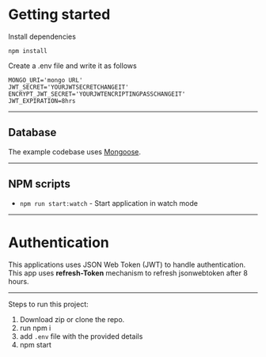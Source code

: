 
# Getting started


    
Install dependencies
    
    npm install

Create a .env file and write it as follows

    MONGO_URI='mongo URL'
    JWT_SECRET='YOURJWTSECRETCHANGEIT'
    ENCRYPT_JWT_SECRET='YOURJWTENCRIPTINGPASSCHANGEIT'
    JWT_EXPIRATION=8hrs
 
----------

## Database

The example codebase uses [Mongoose](https://mongoosejs.com/).

----------

## NPM scripts
- `npm run start:watch` - Start application in watch mode

----------
# Authentication
 
This applications uses JSON Web Token (JWT) to handle authentication.
This app uses <strong>refresh-Token</strong> mechanism to refresh jsonwebtoken after 8 hours.

----------
 
 Steps to run this project:
 
 1) Download zip or clone the repo.
 2) run npm i
 3) add `.env` file with the provided details
 4) npm start  
